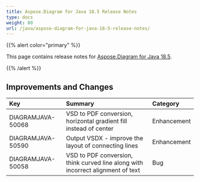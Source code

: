 ```yaml
---
title: Aspose.Diagram for Java 18.5 Release Notes
type: docs
weight: 80
url: /java/aspose-diagram-for-java-18-5-release-notes/
---
```


{{% alert color="primary" %}} 

This page contains release notes for [Aspose.Diagram for Java 18.5](https://docs.aspose.com/diagram/java/aspose-diagram-for-java-18-5-release-notes/).

{{% /alert %}} 
## **Improvements and Changes**

|**Key**|**Summary**|**Category**|
| :- | :- | :- |
|DIAGRAMJAVA-50068|VSD to PDF conversion, horizontal gradient fill instead of center|Enhancement|
|DIAGRAMJAVA-50590|Output VSDX - improve the layout of connecting lines|Enhancement|
|DIAGRAMJAVA-50058|VSD to PDF conversion, think curved line along with incorrect alignment of text|Bug|

